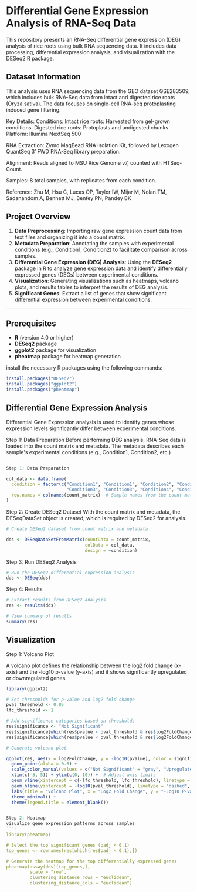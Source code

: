 # Differential Gene Expression Analysis of RNA-Seq Data

This repository presents an RNA-Seq differential gene expression (DEG) analysis of rice roots using bulk RNA sequencing data. It includes data processing, differential expression analysis, and visualization with the DESeq2 R package.

## Dataset Information
This analysis uses RNA sequencing data from the GEO dataset GSE283509, which includes bulk RNA-Seq data from intact and digested rice roots (Oryza sativa). The data focuses on single-cell RNA-seq protoplasting induced gene filtering.

Key Details:
Conditions:
Intact rice roots: Harvested from gel-grown conditions.
Digested rice roots: Protoplasts and undigested chunks.
Platform: Illumina NextSeq 500

RNA Extraction: Zymo MagBead RNA Isolation Kit, followed by Lexogen QuantSeq 3′ FWD RNA-Seq library preparation.

Alignment: Reads aligned to MSU Rice Genome v7, counted with HTSeq-Count.

Samples: 8 total samples, with replicates from each condition.

Reference: Zhu M, Hsu C, Lucas OP, Taylor IW, Mijar M, Nolan TM, Sadanandom A, Bennett MJ, Benfey PN, Pandey BK


## Project Overview

1. **Data Preprocessing**: Importing raw gene expression count data from text files and organizing it into a count matrix.
2. **Metadata Preparation**: Annotating the samples with experimental conditions (e.g., Condition1, Condition2) to facilitate comparison across samples.
3. **Differential Gene Expression (DEG) Analysis**: Using the **DESeq2** package in R to analyze gene expression data and identify differentially expressed genes (DEGs) between experimental conditions.
4. **Visualization**: Generating visualizations such as heatmaps, volcano plots, and results tables to interpret the results of DEG analysis.
5. **Significant Genes**: Extract a list of genes that show significant differential expression between experimental conditions.

---

## Prerequisites

- **R** (version 4.0 or higher)
- **DESeq2** package
- **ggplot2** package for visualization
- **pheatmap** package for heatmap generation

install the necessary R packages using the following commands:

```r
install.packages("DESeq2")
install.packages("ggplot2")
install.packages("pheatmap")
```
## Differential Gene Expression Analysis 

Differential Gene Expression analysis is used to identify genes whose expression levels significantly differ between experimental conditions.

Step 1: Data Preparation
Before performing DEG analysis, RNA-Seq data is loaded into the count matrix and metadata. The metadata describes each sample's experimental conditions (e.g., Condition1, Condition2, etc.)

```r

Step 1: Data Preparation

col_data <- data.frame(
  condition = factor(c("Condition1", "Condition1", "Condition2", "Condition2", 
                       "Condition3", "Condition3", "Condition4", "Condition4")),
  row.names = colnames(count_matrix)  # Sample names from the count matrix
)
```
Step 2: Create DESeq2 Dataset
With the count matrix and metadata, the DESeqDataSet object is created, which is required by DESeq2 for analysis.
```r
# Create DESeq2 dataset from count matrix and metadata

dds <- DESeqDataSetFromMatrix(countData = count_matrix, 
                              colData = col_data, 
                              design = ~condition)
```
Step 3: Run DESeq2 Analysis
```r
# Run the DESeq2 differential expression analysis
dds <- DESeq(dds)
```
Step 4: Results
```r
# Extract results from DESeq2 analysis
res <- results(dds)

# View summary of results
summary(res)
```
## Visualization

Step 1: Volcano Plot

A volcano plot defines the relationship between the log2 fold change (x-axis) and the -log10 p-value (y-axis) and it shows significantly upregulated or downregulated genes.
```r
library(ggplot2)

# Set thresholds for p-value and log2 fold change
pval_threshold <- 0.05
lfc_threshold <- 1

# Add significance categories based on thresholds
res$significance <- "Not Significant"
res$significance[which(res$pvalue < pval_threshold & res$log2FoldChange > lfc_threshold)] <- "Upregulated"
res$significance[which(res$pvalue < pval_threshold & res$log2FoldChange < -lfc_threshold)] <- "Downregulated"

# Generate volcano plot

ggplot(res, aes(x = log2FoldChange, y = -log10(pvalue), color = significance)) +
  geom_point(alpha = 0.6) +
  scale_color_manual(values = c("Not Significant" = "gray", "Upregulated" = "red", "Downregulated" = "blue")) +
  xlim(c(-5, 5)) + ylim(c(0, 10)) +  # Adjust axis limits
  geom_vline(xintercept = c(-lfc_threshold, lfc_threshold), linetype = "dashed", color = "black") +
  geom_hline(yintercept = -log10(pval_threshold), linetype = "dashed", color = "black") +
  labs(title = "Volcano Plot", x = "Log2 Fold Change", y = "-Log10 P-value") +
  theme_minimal() +
  theme(legend.title = element_blank())


Step 2: Heatmap
visualize gene expression patterns across samples
```r
library(pheatmap)

# Select the top significant genes (padj < 0.1)
top_genes <- rownames(res[which(res$padj < 0.1),])

# Generate the heatmap for the top differentially expressed genes
pheatmap(assay(dds)[top_genes,], 
         scale = "row", 
         clustering_distance_rows = "euclidean", 
         clustering_distance_cols = "euclidean")

```
